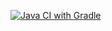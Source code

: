 [![Java CI with Gradle](https://github.com/Marpolle/Postman/actions/workflows/gradle.yml/badge.svg)](https://github.com/Marpolle/Postman/actions/workflows/gradle.yml)